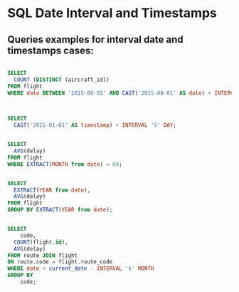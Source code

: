 # SQL Date Interval and Timestamps
## Queries examples for interval date and timestamps cases:
```sql

SELECT
  COUNT (DISTINCT (aircraft_id))
FROM flight
WHERE date BETWEEN '2015-08-01' AND CAST('2015-08-01' AS date) + INTERVAL '1' MONTH;
 
 ```
```sql

SELECT 
  CAST('2015-01-01' AS timestamp) + INTERVAL '5' DAY;

```
```sql

SELECT
  AVG(delay)
FROM flight
WHERE EXTRACT(MONTH from date) = 08;

```
```sql

SELECT
  EXTRACT(YEAR from date),
  AVG(delay)
FROM flight
GROUP BY EXTRACT(YEAR from date);

```
```sql

SELECT
	code,
  COUNT(flight.id),
  AVG(delay)
FROM route JOIN flight 
ON route.code = flight.route_code
WHERE date < current_date - INTERVAL '6' MONTH
GROUP BY
	code;

```

